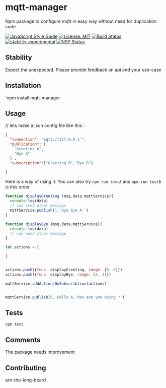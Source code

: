 # mqtt-manager
Npm package to configure mqtt in easy way  without need for duplication code

[![JavaScript Style Guide](https://img.shields.io/badge/code_style-standard-brightgreen.svg)](https://standardjs.com)
[![License: MIT](https://img.shields.io/badge/License-MIT-yellow.svg)](https://opensource.org/licenses/MIT)
[![Build Status](https://travis-ci.org/CreateView/mqtt-service.svg?branch=master)](https://travis-ci.org/CreateView/mqtt-service)
[![stability-experimental](https://img.shields.io/badge/stability-experimental-orange.svg)](https://github.com/dominictarr/stability)
[![NSP Status](https://nodesecurity.io/orgs/createview/projects/9a685f47-82f6-41dc-bc8b-e8b4753b29d7/badge)](https://nodesecurity.io/orgs/createview/projects/9a685f47-82f6-41dc-bc8b-e8b4753b29d7)

## Stability

Expect the unexpected. Please provide feedback on api and your use-case

## Installation

  `npm install mqtt-manager

## Usage

// lets make a json config file like this :
```json
{
  "connection": "mqtt://127.0.0.1'",
  "publication": [
    "Greeting A",
    "Bye A"
  ] ,
  "subscription":["Greeting B","Bye B"]

}

```

Here is a way of using it. You can also try `npm run testA` and `npm run testB` is this order

```javascript
function displayGreeting (msg,data,mqttService){
  console.log(data)
  // can send other message
  mqttService.publish(1,'bye bye A ')
}

function displayBye (msg,data,mqttService){
  console.log(data)
  // can send other message
}

let actions = [

]


actions.push({func: displayGreeting, range: [0, 0]})
actions.push({func: displayBye, range: [1, 1]})

mqttService.addActionsOnSubscribtion(actions)


mqttService.publish(0,'Hello A, how are you doing ?')
```

## Tests

`npm test`

## Comments

The package needs improvement

## Contributing

arn-the-long-beard